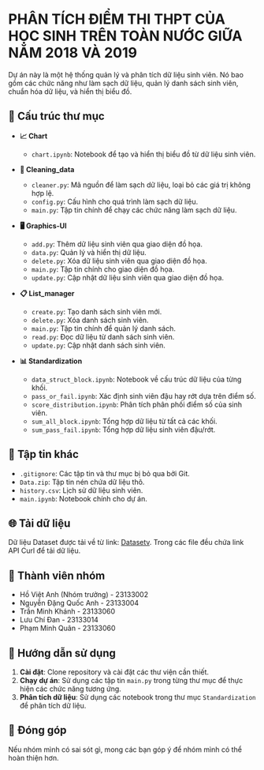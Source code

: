 # PHÂN TÍCH ĐIỂM THI THPT CỦA HỌC SINH TRÊN TOÀN NƯỚC GIỮA NĂM 2018 VÀ 2019

Dự án này là một hệ thống quản lý và phân tích dữ liệu sinh viên. Nó bao gồm các chức năng như làm sạch dữ liệu, quản lý danh sách sinh viên, chuẩn hóa dữ liệu, và hiển thị biểu đồ.

## 📁 Cấu trúc thư mục

- **📈 Chart**
  - `chart.ipynb`: Notebook để tạo và hiển thị biểu đồ từ dữ liệu sinh viên.

- **🧹 Cleaning_data**
  - `cleaner.py`: Mã nguồn để làm sạch dữ liệu, loại bỏ các giá trị không hợp lệ.
  - `config.py`: Cấu hình cho quá trình làm sạch dữ liệu.
  - `main.py`: Tập tin chính để chạy các chức năng làm sạch dữ liệu.

- **🖥️ Graphics-UI**
  - `add.py`: Thêm dữ liệu sinh viên qua giao diện đồ họa.
  - `data.py`: Quản lý và hiển thị dữ liệu.
  - `delete.py`: Xóa dữ liệu sinh viên qua giao diện đồ họa.
  - `main.py`: Tập tin chính cho giao diện đồ họa.
  - `update.py`: Cập nhật dữ liệu sinh viên qua giao diện đồ họa.

- **📋 List_manager**
  - `create.py`: Tạo danh sách sinh viên mới.
  - `delete.py`: Xóa danh sách sinh viên.
  - `main.py`: Tập tin chính để quản lý danh sách.
  - `read.py`: Đọc dữ liệu từ danh sách sinh viên.
  - `update.py`: Cập nhật danh sách sinh viên.

- **📊 Standardization**
  - `data_struct_block.ipynb`: Notebook về cấu trúc dữ liệu của từng khối.
  - `pass_or_fail.ipynb`: Xác định sinh viên đậu hay rớt dựa trên điểm số.
  - `score_distribution.ipynb`: Phân tích phân phối điểm số của sinh viên.
  - `sum_all_block.ipynb`: Tổng hợp dữ liệu từ tất cả các khối.
  - `sum_pass_fail.ipynb`: Tổng hợp dữ liệu sinh viên đậu/rớt.

## 📄 Tập tin khác

- `.gitignore`: Các tập tin và thư mục bị bỏ qua bởi Git.
- `Data.zip`: Tập tin nén chứa dữ liệu thô.
- `history.csv`: Lịch sử dữ liệu sinh viên.
- `main.ipynb`: Notebook chính cho dự án.

## 🌐 Tải dữ liệu

Dữ liệu Dataset được tải về từ link: [Datasetv](https://andyanh.id.vn/index.php/s/R87b2JJT96ZiysQ). 
Trong các file đều chứa link API Curl để tải dữ liệu.

## 👥 Thành viên nhóm

- Hồ Việt Anh (Nhóm trưởng) - 23133002
- Nguyễn Đặng Quốc Anh - 23133004
- Trần Minh Khánh - 23133060
- Lưu Chí Đan - 23133014
- Phạm Minh Quân - 23133060

## 🚀 Hướng dẫn sử dụng

1. **Cài đặt**: Clone repository và cài đặt các thư viện cần thiết.
2. **Chạy dự án**: Sử dụng các tập tin `main.py` trong từng thư mục để thực hiện các chức năng tương ứng.
3. **Phân tích dữ liệu**: Sử dụng các notebook trong thư mục `Standardization` để phân tích dữ liệu.

## 🤝 Đóng góp

Nếu nhóm mình có sai sót gì, mong các bạn góp ý để nhóm mình có thể hoàn thiện hơn.

